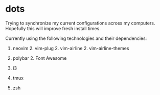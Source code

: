 # dots
Trying to synchronize my current configurations across my computers. Hopefully this will improve fresh install times.

Currently using the following technologies and their dependencies:
1. neovim
    2. vim-plug
    2. vim-airline
    2. vim-airline-themes

1. polybar
    2. Font Awesome

1. i3

1. tmux

1. zsh
